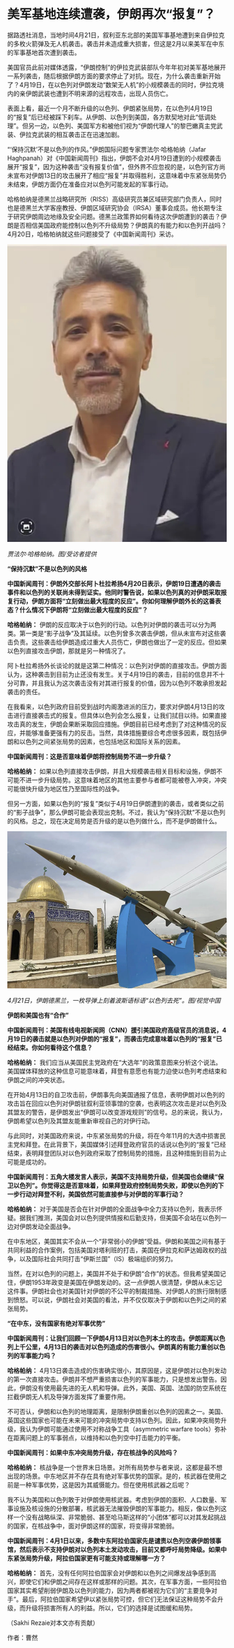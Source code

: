 # 美军基地连续遭袭，伊朗再次“报复”？

据路透社消息，当地时间4月21日，叙利亚东北部的美国军事基地遭到来自伊拉克的多枚火箭弹及无人机袭击。袭击并未造成重大损害，但这是2月以来美军在中东的军事基地首次遭到袭击。

美国官员此前对媒体透露，“伊朗控制”的伊拉克武装部队今年年初对美军基地展开一系列袭击，随后根据伊朗方面的要求停止了对抗。现在，为什么袭击重新开始了？4月19日，在以色列对伊朗发动“数架无人机”的小规模袭击的同时，伊拉克境内的亲伊朗武装也遭到不明来源的远程攻击，出现人员伤亡。

表面上看，最近一个月不断升级的以色列、伊朗紧张局势，在以色列4月19日的“报复”后已经被踩下刹车。从伊朗、以色列到美国，各方默契地对此“低调处理”。但另一边，以色列、美国军方和被他们视为“伊朗代理人”的黎巴嫩真主党武装、伊拉克武装的相互袭击正在迅速加剧。

“‘保持沉默’不是以色列的作风。”伊朗国际问题专家贾法尔·哈格帕纳（Jafar
Haghpanah）对《中国新闻周刊》指出，伊朗不会对4月19日遭到的小规模袭击展开“报复”，因为这种袭击“没有报复价值”，但外界不应忽视的是，以色列官方尚未宣布对伊朗13日的攻击展开了相应“报复”并取得胜利，这意味着中东紧张局势仍未结束，伊朗方面仍在准备应对以色列可能发起的军事行动。

哈格帕纳是德黑兰战略研究所（RISS）高级研究员兼区域研究部门负责人，同时也是德黑兰大学客座教授、伊朗区域研究协会（IRSA）董事会成员。他长期专注于研究伊朗周边地缘及安全问题。德黑兰政策界如何看待这次伊朗遭到的袭击？伊朗是否相信美国政府能控制以色列不升级局势？伊朗真的有能力和以色列开战吗？4月20日，哈格帕纳就这些问题接受了《中国新闻周刊》采访。

![4c7ecd0fa86ceb10fb0ac59895e05680.jpg](https://raw.githubusercontent.com/qqhsx/qqnews_image/main/2024/04/22/美军基地连续遭袭，伊朗再次“报复”？/4c7ecd0fa86ceb10fb0ac59895e05680.jpg)

 _贾法尔·哈格帕纳。图/受访者提供_

**“保持沉默”不是以色列的风格**

**中国新闻周刊：伊朗外交部长阿卜杜拉希扬4月20日表示，伊朗19日遭遇的袭击事件和以色列的关联尚未得到证实。他同时警告说，如果以色列真的对伊朗采取报复行动，伊朗方面将“立刻做出最大程度的反应”。你如何理解伊朗外长的这番表态？什么情况下伊朗将“立刻做出最大程度的反应”？**

**哈格帕纳：**
伊朗的反应取决于以色列的行动。以色列对伊朗的袭击可以分为两类。第一类是“影子战争”及其延续。以色列曾多次袭击伊朗，但从未宣布对这些袭击负责。这些袭击给伊朗造成过重大人员伤亡，伊朗也做出了一定的反应。但如果以色列直接攻击伊朗，那就是另一种情况了。

阿卜杜拉希扬外长谈论的就是这第二种情况：以色列对伊朗的直接攻击。伊朗方面认为，这种袭击到目前为止还没有发生。关于4月19日的袭击，目前的信息并不十分可靠，并且我认为这次袭击没有对其进行报复的价值，因为以色列不敢承担发起袭击的责任。

在我看来，以色列政府目前受到战时内阁激进派的压力，要求对伊朗4月13日的攻击进行直接袭击式的报复。但具体以色列会怎么报复，让我们拭目以待。如果直接攻击真的发生，伊朗会果断采取回应措施。伊朗目前已经考虑到了对这种情况的反应，并能够准备更强有力的反击。当然，具体措施要综合考虑很多因素，既包括伊朗和以色列之间紧张局势的因素，也包括地区和国际关系的因素。

**中国新闻周刊：这是否意味着伊朗将控制局势不进一步升级？**

**哈格帕纳：**
如果以色列直接攻击伊朗，并且大规模袭击相关目标和设施，伊朗不可能不进一步升级局势。这意味着地区的其他主要参与者都可能被卷入冲突，冲突可能很快升级为地区性乃至国际性的战争。

但另一方面，如果以色列的“报复”类似于4月19日伊朗遭到的袭击，或者类似之前的“影子战争”，那么伊朗可能会表现出克制。不过，我认为“保持沉默”不是以色列的风格。总之，现在决定局势是否升级的是以色列做什么，而不是伊朗做什么。

![09ceb34ab8b6281db278230dc2a1cc55.jpg](https://raw.githubusercontent.com/qqhsx/qqnews_image/main/2024/04/22/美军基地连续遭袭，伊朗再次“报复”？/09ceb34ab8b6281db278230dc2a1cc55.jpg)

_4月21日，伊朗德黑兰，一枚导弹上刻着波斯语标语“以色列去死”。图/视觉中国_

**伊朗和美国也有“合作”**

**中国新闻周刊：美国有线电视新闻网（CNN）援引美国政府高级官员的消息说，4月19日的袭击就是以色列对伊朗的“报复”，而袭击完成意味着以色列的“报复”已经结束。你如何看待这个信息？**

**哈格帕纳：**
我们应当从美国民主党政府在“大选年”的政策意图来分析这个说法。美国媒体释放的这种信息可能意味着，拜登有意愿也有能力迫使以色列考虑结束和伊朗之间的冲突状态。

在开始4月13日的自卫攻击前，伊朗事先向美国通报了信息，表明伊朗对以色列的攻击旨在回应以色列对伊朗驻叙利亚领事馆的空袭，也表明这次攻击是对以色列及其盟友的警告，是伊朗发出“伊朗可以改变游戏规则”的信号。总的来说，我认为，伊朗希望以色列及其盟友能重新审视自己的对伊行动。

与此同时，对美国政府来说，中东紧张局势的升级，将在今年11月的大选中损害民主党和拜登。在此背景下，美国媒体引述拜登政府官员的话说以色列的“报复”已经结束，表明拜登团队对以色列政府采取了控制局势的措施，且这种措施到目前为止可能是成功的。

**中国新闻周刊：五角大楼发言人表示，美国不支持局势升级，但美国也会继续“保卫以色列”。你觉得这是否意味着，如果拜登政府控制局势失败，即使以色列的下一步行动对拜登不利，美国依然可能直接参与对伊朗的军事行动？**

**哈格帕纳：**
对于美国是否会在针对伊朗的全面战争中全力支持以色列，我表示怀疑。据我们推测，美国会对以色列提供情报和后勤支持，但美国不会站在以色列一边对伊朗发动全面战争。

在中东地区，美国其实不会从一个“非常弱小的伊朗”受益。伊朗和美国之间有基于共同利益的合作案例，包括美国对塔利班的打击，美国在伊拉克和萨达姆政权的战争，以及国际社会共同打击“伊斯兰国”（IS）极端组织的努力。

当然，在对以色列的问题上，美国并不处于和伊朗“合作”的状态。但我希望美国记住，伊朗1953年政变是美国在伊朗发动的。这一点伊朗人很清楚，伊朗从未忘记这件事。伊朗社会也对美国针对伊朗的不公平的制裁措施、对伊朗人的旅行限制感到愤怒。可以说，伊朗社会对美国的看法，并不仅仅取决于伊朗和以色列之间的紧张局势。

**“在中东，没有国家有绝对军事优势”**

**中国新闻周刊：让我们回顾一下伊朗4月13日对以色列本土的攻击。伊朗距离以色列上千公里，4月13日的袭击对以色列造成的伤害很小。伊朗真的有能力重创以色列的军事能力吗？**

**哈格帕纳：**
4月13日袭击造成的伤害确实很小，其原因是，这是伊朗对以色列发动的第一次直接攻击。伊朗并不想严重损害以色列的军事能力，只是想发出警告。因此，伊朗没有使用最先进的无人机和导弹。此外，美国、英国、法国的防空系统在拦截伊朗无人机及导弹方面发挥了重要作用。

不可否认，伊朗和以色列的地理距离，是限制伊朗重创以色列的因素之一。美国、英国这些国家也可能在未来可能的冲突局势中支持以色列。因此，如果冲突局势升级，我认为伊朗可能通过使用不对称战争工具（asymmetric
warfare tools）弥补在距离问题上的军事弱点，以维持和以色列空中打击能力的平衡。

**中国新闻周刊：如果中东冲突局势升级，存在核战争的风险吗？**

**哈格帕纳：**
核战争是一个世界末日场景。对所有局势参与者来说，这都是最不想出现的场景。中东地区并不存在具有绝对军事优势的国家。是的，核武器在使用之前是一种军事优势，这是因为其威慑能力。但在使用核武器之后呢？

我不认为美国和以色列敢于对伊朗使用核武器。考虑到伊朗的面积、人口数量、军事设施及核设施的分散部署，核武器无法摧毁伊朗的军事能力。相反，像以色列这样一个没有战略纵深、非常脆弱、甚至哈马斯这样的“小团体”都可以对其发起挑战的国家，在核战争中，面对伊朗这样的国家，将变得非常脆弱。

**中国新闻周刊：4月1日以来，多数中东阿拉伯国家先是谴责以色列空袭伊朗领事馆，然后表示不支持伊朗对以色列本土发动攻击，目前又都呼吁局势降级。如果中东紧张局势升级，阿拉伯国家更有可能支持或理解哪一方？**

**哈格帕纳：**
首先，没有任何阿拉伯国家会对伊朗和以色列之间爆发战争感到高兴，即使它们和伊朗之间存在这样或那样的问题。其次，在军事方面，一些阿拉伯国家其实希望削弱伊朗及以色列的能力，因为两者都被视为它们的“主要竞争对手”。最后，阿拉伯国家希望伊以紧张局势可控，但它们无法保证这种局势不会升级，而升级将损害所有人的利益。所以，它们的选择是试图缓和局势。

（Sakhi Rezaie对本文亦有贡献）

作者：曹然

